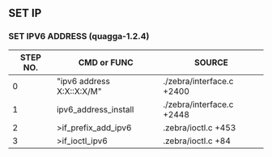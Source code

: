 ## SET IP

### SET IPV6 ADDRESS (quagga-1.2.4)
|STEP NO. |CMD or FUNC |SOURCE |
|--|--|--|
| 0|"ipv6 address X:X::X:X/M"	|./zebra/interface.c +2400 |
| 1|ipv6_address_install	|./zebra/interface.c +2448 |
| 2|>if_prefix_add_ipv6		|.zebra/ioctl.c +453       |
| 3|>if_ioctl_ipv6		|.zebra/ioctl.c +84        |

